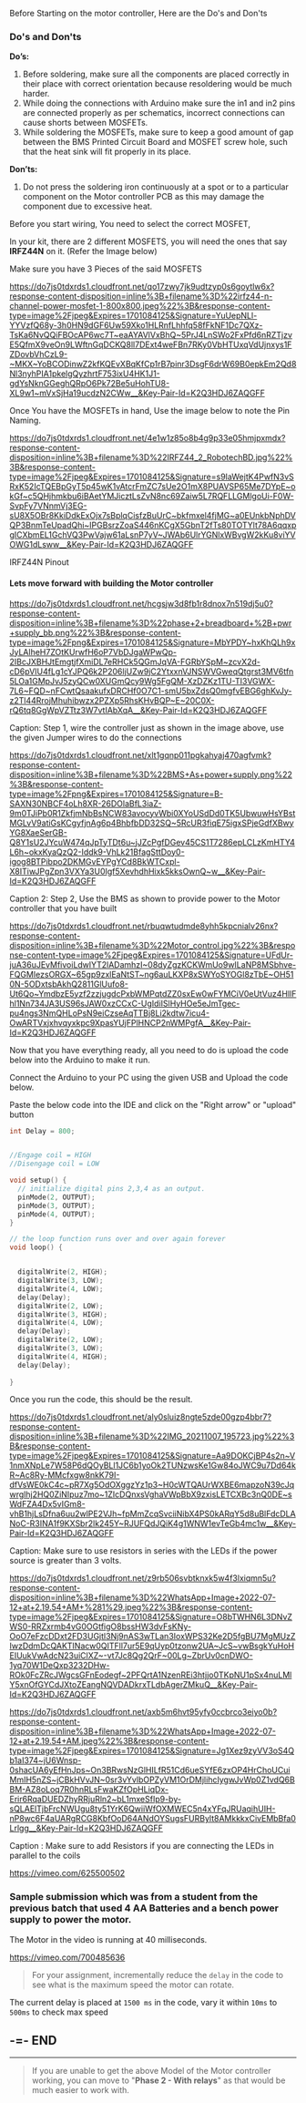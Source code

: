 Before Starting on the motor controller, Here are the Do's and Don'ts

### Do's and Don'ts

**Do’s:**

1. Before soldering, make sure all the components are placed correctly in their place with correct orientation because resoldering would be much harder.
2. While doing the connections with Arduino  make sure the in1 and in2 pins are connected properly as per schematics, incorrect connections can cause shorts between MOSFETs. 
3. While soldering the MOSFETs, make sure to keep a good amount of gap between the BMS Printed Circuit Board and MOSFET screw hole, such that the heat sink will fit properly in its place.


**Don’ts:**


1. Do not press the soldering iron continuously at a spot or to a particular component on the Motor controller PCB as this may damage the component due to excessive heat.

Before you start wiring, You need to select the correct MOSFET,

In your kit, there are 2 different MOSFETS, you will need the ones that say **IRFZ44N** on it. (Refer the Image below)  

Make sure you have 3 Pieces of the said MOSFETS

https://do7js0tdxrds1.cloudfront.net/qo17zwy7jk9udtzyp0s6goytlw6x?response-content-disposition=inline%3B+filename%3D%22irfz44-n-channel-power-mosfet-1-800x800.jpeg%22%3B&response-content-type=image%2Fjpeg&Expires=1701084125&Signature=YuUepNLl-YYVzfQ68y-3h0HN9dGF6Uw59Xko1HLRnfLhhfq58fFkNF1Dc7QXz-TsKa6NvQQiFBOcAP6wc7T~eaAYAVlVxBhQ~5PrJ4LnSWo2FxPfd6nRZTjzvE5QfmX9veOn9LWftnGqDCKQ8ll7DExt4weFBn7RKy0VbHTUxqVdUjnxys1FZDovbVhCzL9-~MKX~YoBCODinwZ2kfKQEvXBqKfCp1rB7pinr3DsgF6drW69B0epkEm2Qd8Nl3nyhPIA1pkelgQyzhrtF753ixU4HK1J1-gdYsNknGGeghQRpO6Pk72Be5uHohTU8-XL9w1~mVxSjHa19ucdzN2CWw__&Key-Pair-Id=K2Q3HDJ6ZAQGFF

Once You have the MOSFETs in hand, Use the image below to note the Pin Naming.

https://do7js0tdxrds1.cloudfront.net/4e1w1z85o8b4g9p33e05hmjpxmdx?response-content-disposition=inline%3B+filename%3D%22IRFZ44_2_RobotechBD.jpg%22%3B&response-content-type=image%2Fjpeg&Expires=1701084125&Signature=s9IaWejtK4PwfN3vSRxK52IcTQEBpGyT5p45wK1vAtcrFmZC7sUe2O1mX8PUAVSP65Me7DYpE~okGf~c5QHjhmkbu6iBAetYMJicztLsZvN8nc69Zaiw5L7RQFLLGMlgoUi-F0W-SvpFy7VNnmVj3EG-sU8X5OBr8KkiDdkExOjx7sBplqCisfzBuUrC~bkfmxel4fjMG~a0EUnkbNphDVQP3BnmTeUpadQhi~IPGBsrzZoaS446nKCgX5GbnT2fTs80TOTYlt78A6qqxpgICXbmEL1GchVQ3PwVajw61aLsnP7yV~JWAb6UlrYGNlxWBvgW2kKu8viYVOWG1dLsww__&Key-Pair-Id=K2Q3HDJ6ZAQGFF

IRFZ44N Pinout

#### Lets move forward with building the Motor controller

https://do7js0tdxrds1.cloudfront.net/hcgsjw3d8fb1r8dnox7n519dj5u0?response-content-disposition=inline%3B+filename%3D%22phase+2+breadboard+%2B+pwr+supply_bb.png%22%3B&response-content-type=image%2Fpng&Expires=1701084125&Signature=MbYPDY~hxKhQLh9xJyLAlheH7ZOtKUrwfH6oP7VbDJgaWPwQp-2IBcJXBHJtEmgtjfXmiDL7eRHCk5QGmJqVA-FGRbYSpM~zcvX2d-cD6pVIU4fLg1cYJPQ6k2P206ljUZw9jC2YtxxnVJNSWVGweqQtgrst3MV6tfn5LOa1GMpJvJ5zyQCw0XUGmQcy9Wg5FgQM-XzDZKz1TU-TI3VGWX-7L6~FQD~nFCwtQsaakufxDRCHf0O7C1-smU5bxZdsQ0mgfvEBG6ghKvJy-z2Tl44RrojMhuhibwzx2PZXp5RhsKHvBQP~E~20C0X-rQ6tq8GgWpVZTtz3W7vtIAbXqA__&Key-Pair-Id=K2Q3HDJ6ZAQGFF

Caption: Step 1, wire the controller just as shown in the image above, use the given Jumper wires to do the connections

https://do7js0tdxrds1.cloudfront.net/xlt1gqnp011pgkahyaj470agfvmk?response-content-disposition=inline%3B+filename%3D%22BMS+As+power+supply.png%22%3B&response-content-type=image%2Fpng&Expires=1701084125&Signature=B-SAXN30NBCF4oLh8XR-26DOlaBfL3iaZ-9m0TJiPb0R1ZkfjmNbBsNCW83avocyvWbi0XYoUSdDd0TK5UbwuwHsYBstMGLvV9atiGsKCgyfjnAg6p4BhbfbDD32SQ~5RcUR3fiqE75igxSPjeGdfXBwyYG8XaeSerGB-Q8Y1sU2JYcuW474qJpTyTDt6u~jJZcPgfDGev45CS1T7286epLCLzKmHTY4L6h~okxKyaQzQ2-Iddk9-VhLk21BfagSttDoy0-igog8BTPibpo2DKMGvEYPgYCd8BkWTCxpl-X8ITiwJPgZpn3VXYa3U0Igf5XevhdhHixk5kksOwnQ~w__&Key-Pair-Id=K2Q3HDJ6ZAQGFF

Caption 2: Step 2, Use the BMS as shown to provide power to the Motor controller that you have built

https://do7js0tdxrds1.cloudfront.net/rbuqwtudmde8yhh5kpcnialv26nx?response-content-disposition=inline%3B+filename%3D%22Motor_control.jpg%22%3B&response-content-type=image%2Fjpeg&Expires=1701084125&Signature=UFdUr-juA36uJEvMfivoiLdwlYT2lADamhzI~08dyZgzKCKWmUo9wILaNP8MSbhve-FQGMIezsORGX~65gp9zxlEaNtST~ng6auLKXP8xSWYoSYOGl8zTbE~OH510N-5ODxtsbAkhQ2811GlUufo8-Ut6Qo~YmdbzE5yzf2zzjugdcPxbWMPqtdZZ0sxEw0wFYMCiV0eUtVuz4HllFhl1Nn734JA3US96sJAW0xzCCxC-UgIdiISlHyHOe5eJmTgec-pu4ngs3NmQHLoPsN9eiCzseAqTTBj8Li2kdtw7icu4-OwARTVxjxhvqyxkpc9XpasYUjFPlHNCP2nWMPgfA__&Key-Pair-Id=K2Q3HDJ6ZAQGFF

Now that you have everything ready, all you need to do is upload the code below into the Arduino to make it run.

Connect the Arduino to your PC using the given USB and Upload the code below.

Paste the below code into the IDE and click on the "Right arrow" or "upload" button

```C
int Delay = 800;


//Engage coil = HIGH
//Disengage coil = LOW

void setup() {
  // initialize digital pins 2,3,4 as an output.
  pinMode(2, OUTPUT);
  pinMode(3, OUTPUT);
  pinMode(4, OUTPUT);
}

// the loop function runs over and over again forever
void loop() {


  digitalWrite(2, HIGH);
  digitalWrite(3, LOW);
  digitalWrite(4, LOW);
  delay(Delay); 
  digitalWrite(2, LOW);
  digitalWrite(3, HIGH);
  digitalWrite(4, LOW);
  delay(Delay); 
  digitalWrite(2, LOW);
  digitalWrite(3, LOW);
  digitalWrite(4, HIGH);
  delay(Delay); 
 
}

```

Once you run the code, this should be the result.

https://do7js0tdxrds1.cloudfront.net/aly0sluiz8ngte5zde00gzp4bbr7?response-content-disposition=inline%3B+filename%3D%22IMG_20211007_195723.jpg%22%3B&response-content-type=image%2Fjpeg&Expires=1701084125&Signature=Aa9DOKCjBP4s2n~V1nmXNpLe7W58P6dQOyBLl1JC6b1yoOk2TUNzwsKe1Gw84oJWC9u7Dd64kR~Ac8Ry-MMcfxgw8nkK79I-dfVsWE0kC4c~pR7Xg5OdOXggzYz1p3~H0cWTQAUrWXBE6mapzoN39cJqwrglhj2HQ0ZiNIpuz7mo~1ZIcDQnxsVghaVWpBbX9zxisLETCXBc3nQ0DE~sWdFZA4Dx5vIGm8-vhB1hjLsDfna6uu2wlPE2VJh~fpMmZcqSvciiNibX4PS0kARqY5d8uBlFdcDLANoC-R3INA1f9KXSbr2lk245Y~RJUFQdJQiK4g1WNW1evTeGb4mc1w__&Key-Pair-Id=K2Q3HDJ6ZAQGFF

Caption: Make sure to use resistors in series with the LEDs if the power source is greater than 3 volts.

https://do7js0tdxrds1.cloudfront.net/z9rb506svbtknxk5w4f3lxiqmn5u?response-content-disposition=inline%3B+filename%3D%22WhatsApp+Image+2022-07-12+at+2.19.54+AM+%281%29.jpeg%22%3B&response-content-type=image%2Fjpeg&Expires=1701084125&Signature=O8bTWHN6L3DNvZWS0-RRZxrmb4vG0OGtfigO8bssHW3dvFsKNy-OoO7eFzcDDxt2FD3UGjtl3Nj9nAS3wTLan3IoxWPS32Ke2D5fgBU7MgMUzZIwzDdmDcQAKTINacw0QITFll7ur5E9qUyp0tzonw2UA~JcS~vwBsgkYuHoHEIUukVwAdcN23uiClXZ~-vt7Jc8Qg2QrF~00Lg~ZbrUv0cnDWO-1yq70W1DeQxp3232DHw-ROk0FcZRcJWgcsGFnEodegf~2PFQrtA1NzenREi3htjjo0TKpNU1pSx4nuLMlY5xnOfGYCdJXtoZEangNQVDADkrxTLdbAgerZMkuQ__&Key-Pair-Id=K2Q3HDJ6ZAQGFF

https://do7js0tdxrds1.cloudfront.net/axb5m6hvt95yfy0ccbrco3eiyo0b?response-content-disposition=inline%3B+filename%3D%22WhatsApp+Image+2022-07-12+at+2.19.54+AM.jpeg%22%3B&response-content-type=image%2Fjpeg&Expires=1701084125&Signature=Jg1Xez9zyVV3oS4Qb1aI374~jU6Wnsp-0shacUA6yEfHnJps~On3BRwsNzGlHILfR51Cd6ueSYfE6zxOP4HrChoUCuiMmIH5nZS~jCBkHVvJN~0sr3vYvlbOPZyVM1OrDMjlihcIygwJvWp0Z1vdQ6BBM-AZ8oLoq7R0hnRLsFwaKZfOpHLiqDx-Erir6RqaDUEDZhyRRjuRln2~bL1mxeSfIp9-by-sQLAElTjbFrcNWUgu8ty51YrK6QwiiWfOXMWEC5n4xYFqJRUaqihUIH-nP8wc6F4aUARgRCG8KbfOoD64ANdOYSugsFURBylt8AMkkkxCivEMbBfa0Lrlgg__&Key-Pair-Id=K2Q3HDJ6ZAQGFF

Caption : Make sure to add Resistors if you are connecting the LEDs in parallel to the coils

https://vimeo.com/625500502

### Sample submission which was from a student from the previous batch that used 4 AA Batteries and a bench power supply to power the motor.

The Motor in the video is running at 40 milliseconds.

https://vimeo.com/700485636

>For your assignment, incrementally reduce the `delay` in the code to see what is the maximum speed the motor can rotate. 

The current delay is placed at `1500 ms` in the code, vary it within `10ms` to `500ms` to check max speed

## -=- END

-----

>If you are unable to get the above Model of the Motor controller working, you can move to "**Phase 2 - With relays**" as that would be much easier to work with.
